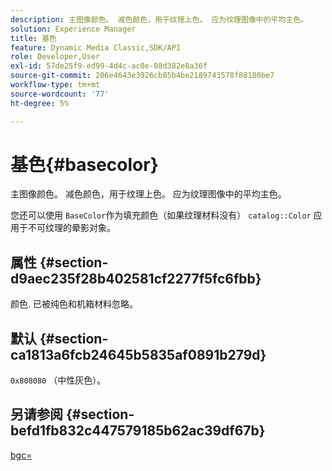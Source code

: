```yaml
---
description: 主图像颜色。 减色颜色，用于纹理上色。 应为纹理图像中的平均主色。
solution: Experience Manager
title: 基色
feature: Dynamic Media Classic,SDK/API
role: Developer,User
exl-id: 57de25f9-ed99-4d4c-ac0e-08d382e8a36f
source-git-commit: 206e4643e3926cb85b4be2189743578f88180be7
workflow-type: tm+mt
source-wordcount: '77'
ht-degree: 5%

---
```


# 基色{#basecolor}

主图像颜色。 减色颜色，用于纹理上色。 应为纹理图像中的平均主色。

您还可以使用 `BaseColor`作为填充颜色（如果纹理材料没有） `catalog::Color` 应用于不可纹理的晕影对象。

## 属性 {#section-d9aec235f28b402581cf2277f5fc6fbb}

颜色. 已被纯色和机箱材料忽略。

## 默认 {#section-ca1813a6fcb24645b5835af0891b279d}

`0x808080` （中性灰色）。

## 另请参阅 {#section-befd1fb832c447579185b62ac39df67b}

[bgc=](../../../../../ir-api/http-protocol/image-rendering-api-ref/c-ir-http-protocol-ref/c-ir-http-protocol-command-reference/r-ir-bgc.md#reference-3f5c78cea01c4a85aa582076d23aebb0)
